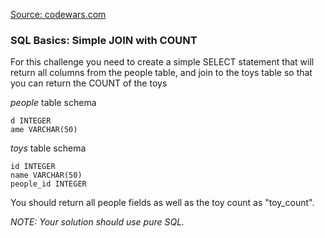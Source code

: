 [Source: codewars.com](https://www.codewars.com/kata/580918e24a85b05ad000010c/train/sql)

### SQL Basics: Simple JOIN with COUNT

For this challenge you need to create a simple SELECT statement that will return all columns from the people table, and join to the toys table so that you can return the COUNT of the toys

*people* table schema
```
d INTEGER
ame VARCHAR(50)
```

*toys* table schema
```
id INTEGER
name VARCHAR(50)
people_id INTEGER
```

You should return all people fields as well as the toy count as "toy_count".

*NOTE: Your solution should use pure SQL.*
